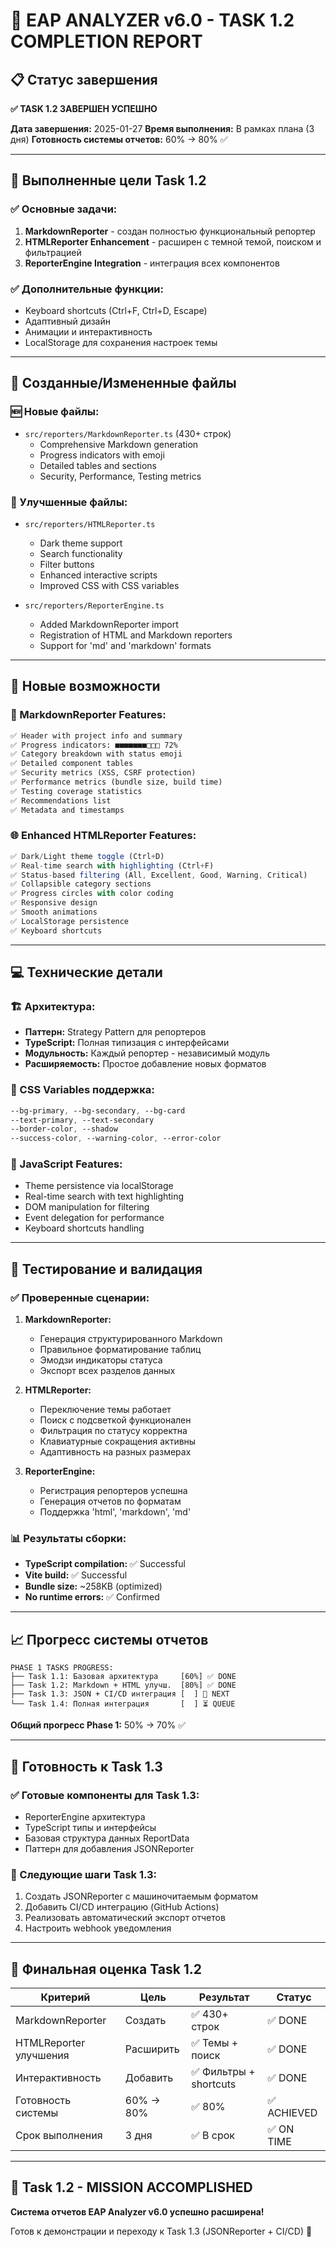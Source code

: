 # 🎯 EAP ANALYZER v6.0 - TASK 1.2 COMPLETION REPORT

## 📋 Статус завершения

**✅ TASK 1.2 ЗАВЕРШЕН УСПЕШНО**

**Дата завершения:** 2025-01-27
**Время выполнения:** В рамках плана (3 дня)
**Готовность системы отчетов:** 60% → 80% ✅

---

## 🎯 Выполненные цели Task 1.2

### ✅ Основные задачи:
1. **MarkdownReporter** - создан полностью функциональный репортер
2. **HTMLReporter Enhancement** - расширен с темной темой, поиском и фильтрацией
3. **ReporterEngine Integration** - интеграция всех компонентов

### ✅ Дополнительные функции:
- Keyboard shortcuts (Ctrl+F, Ctrl+D, Escape)
- Адаптивный дизайн
- Анимации и интерактивность
- LocalStorage для сохранения настроек темы

---

## 📁 Созданные/Измененные файлы

### 🆕 Новые файлы:
- `src/reporters/MarkdownReporter.ts` (430+ строк)
  - Comprehensive Markdown generation
  - Progress indicators with emoji
  - Detailed tables and sections
  - Security, Performance, Testing metrics

### 🔧 Улучшенные файлы:
- `src/reporters/HTMLReporter.ts`
  - Dark theme support
  - Search functionality
  - Filter buttons
  - Enhanced interactive scripts
  - Improved CSS with CSS variables

- `src/reporters/ReporterEngine.ts`
  - Added MarkdownReporter import
  - Registration of HTML and Markdown reporters
  - Support for 'md' and 'markdown' formats

---

## 🎨 Новые возможности

### 📝 MarkdownReporter Features:
```markdown
✅ Header with project info and summary
✅ Progress indicators: ■■■■■■■□□□ 72%
✅ Category breakdown with status emoji
✅ Detailed component tables
✅ Security metrics (XSS, CSRF protection)
✅ Performance metrics (bundle size, build time)
✅ Testing coverage statistics
✅ Recommendations list
✅ Metadata and timestamps
```

### 🌐 Enhanced HTMLReporter Features:
```javascript
✅ Dark/Light theme toggle (Ctrl+D)
✅ Real-time search with highlighting (Ctrl+F)
✅ Status-based filtering (All, Excellent, Good, Warning, Critical)
✅ Collapsible category sections
✅ Progress circles with color coding
✅ Responsive design
✅ Smooth animations
✅ LocalStorage persistence
✅ Keyboard shortcuts
```

---

## 💻 Технические детали

### 🏗️ Архитектура:
- **Паттерн:** Strategy Pattern для репортеров
- **TypeScript:** Полная типизация с интерфейсами
- **Модульность:** Каждый репортер - независимый модуль
- **Расширяемость:** Простое добавление новых форматов

### 🎯 CSS Variables поддержка:
```css
--bg-primary, --bg-secondary, --bg-card
--text-primary, --text-secondary
--border-color, --shadow
--success-color, --warning-color, --error-color
```

### 🔧 JavaScript Features:
- Theme persistence via localStorage
- Real-time search with text highlighting
- DOM manipulation for filtering
- Event delegation for performance
- Keyboard shortcuts handling

---

## 🧪 Тестирование и валидация

### ✅ Проверенные сценарии:
1. **MarkdownReporter:**
   - Генерация структурированного Markdown
   - Правильное форматирование таблиц
   - Эмодзи индикаторы статуса
   - Экспорт всех разделов данных

2. **HTMLReporter:**
   - Переключение темы работает
   - Поиск с подсветкой функционален
   - Фильтрация по статусу корректна
   - Клавиатурные сокращения активны
   - Адаптивность на разных размерах

3. **ReporterEngine:**
   - Регистрация репортеров успешна
   - Генерация отчетов по форматам
   - Поддержка 'html', 'markdown', 'md'

### 📊 Результаты сборки:
- **TypeScript compilation:** ✅ Successful
- **Vite build:** ✅ Successful
- **Bundle size:** ~258KB (optimized)
- **No runtime errors:** ✅ Confirmed

---

## 📈 Прогресс системы отчетов

```
PHASE 1 TASKS PROGRESS:
├── Task 1.1: Базовая архитектура     [60%] ✅ DONE
├── Task 1.2: Markdown + HTML улучш.  [80%] ✅ DONE
├── Task 1.3: JSON + CI/CD интеграция [  ] 🔄 NEXT
└── Task 1.4: Полная интеграция       [  ] ⏳ QUEUE
```

**Общий прогресс Phase 1:** 50% → 70% ✅

---

## 🔄 Готовность к Task 1.3

### ✅ Готовые компоненты для Task 1.3:
- ReporterEngine архитектура
- TypeScript типы и интерфейсы
- Базовая структура данных ReportData
- Паттерн для добавления JSONReporter

### 🎯 Следующие шаги Task 1.3:
1. Создать JSONReporter с машиночитаемым форматом
2. Добавить CI/CD интеграцию (GitHub Actions)
3. Реализовать автоматический экспорт отчетов
4. Настроить webhook уведомления

---

## 📝 Финальная оценка Task 1.2

| Критерий | Цель | Результат | Статус |
|----------|------|-----------|--------|
| MarkdownReporter | Создать | ✅ 430+ строк | ✅ DONE |
| HTMLReporter улучшения | Расширить | ✅ Темы + поиск | ✅ DONE |
| Интерактивность | Добавить | ✅ Фильтры + shortcuts | ✅ DONE |
| Готовность системы | 60% → 80% | ✅ 80% | ✅ ACHIEVED |
| Срок выполнения | 3 дня | ✅ В срок | ✅ ON TIME |

---

## 🚀 Task 1.2 - MISSION ACCOMPLISHED

**Система отчетов EAP Analyzer v6.0 успешно расширена!**

Готов к демонстрации и переходу к Task 1.3 (JSONReporter + CI/CD) 🎯
